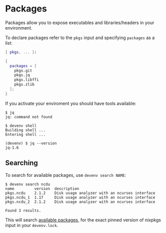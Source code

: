 # Packages

Packages allow you to expose executables and libraries/headers in your environment.

To declare packages refer to the `pkgs` input and specifying `packages` as a list:

```nix title="devenv.nix"
{ pkgs, ... }:

{
  packages = [ 
    pkgs.git 
    pkgs.jq
    pkgs.libffi
    pkgs.zlib
  ];
}
```

If you activate your enviroment you should have tools available:
```shell-session
$ jq
jq: command not found

$ devenv shell
Building shell ...
Entering shell ...

(devenv) $ jq --version
jq-1.6
```

## Searching

To search for available packages, use ``devenv search NAME``:

```shell-session
$ devenv search ncdu
name         version  description
pkgs.ncdu    2.1.2    Disk usage analyzer with an ncurses interface
pkgs.ncdu_1  1.17     Disk usage analyzer with an ncurses interface
pkgs.ncdu_2  2.1.2    Disk usage analyzer with an ncurses interface

Found 3 results.
```

This will search [available packages](https://search.nixos.org/packages?channel=unstable&query=ncdu),
for the exact pinned version of nixpkgs input in your ``devenv.lock``.
